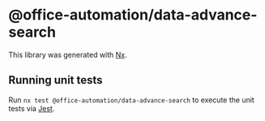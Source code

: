 # @office-automation/data-advance-search

This library was generated with [Nx](https://nx.dev).

## Running unit tests

Run `nx test @office-automation/data-advance-search` to execute the unit tests via [Jest](https://jestjs.io).
